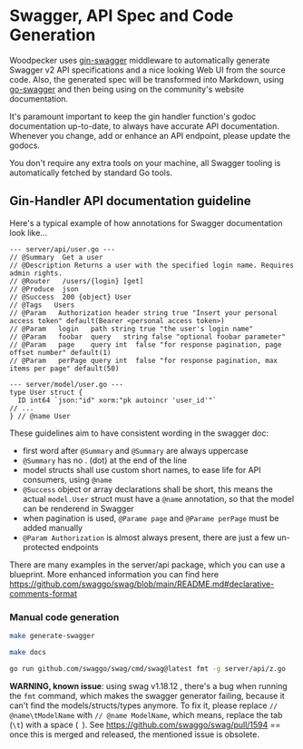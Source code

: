 # Swagger, API Spec and Code Generation

Woodpecker uses [gin-swagger](https://github.com/swaggo/gin-swagger) middleware to automatically
generate Swagger v2 API specifications and a nice looking Web UI from the source code.
Also, the generated spec will be transformed into Markdown, using [go-swagger](https://github.com/go-swagger/go-swagger)
and then being using on the community's website documentation.

It's paramount important to keep the gin handler function's godoc documentation up-to-date,
to always have accurate API documentation.
Whenever you change, add or enhance an API endpoint, please update the godocs.

You don't require any extra tools on your machine, all Swagger tooling is automatically fetched by standard Go tools.

## Gin-Handler API documentation guideline

Here's a typical example of how annotations for Swagger documentation look like...

```text
--- server/api/user.go ---
// @Summary  Get a user
// @Description Returns a user with the specified login name. Requires admin rights.
// @Router   /users/{login} [get]
// @Produce  json
// @Success  200 {object} User
// @Tags   Users
// @Param   Authorization header string true "Insert your personal access token" default(Bearer <personal access token>)
// @Param   login   path string true "the user's login name"
// @Param   foobar  query   string false "optional foobar parameter"
// @Param   page    query int  false "for response pagination, page offset number" default(1)
// @Param   perPage query int  false "for response pagination, max items per page" default(50)
```

```text
--- server/model/user.go ---
type User struct {
  ID int64 `json:"id" xorm:"pk autoincr 'user_id'"`
// ...
} // @name User
```

These guidelines aim to have consistent wording in the swagger doc:

- first word after `@Summary` and `@Summary` are always uppercase
- `@Summary` has no . (dot) at the end of the line
- model structs shall use custom short names, to ease life for API consumers, using `@name`
- `@Success` object or array declarations shall be short, this means the actual `model.User` struct must have a `@name` annotation, so that the model can be renderend in Swagger
- when pagination is used, `@Parame page` and `@Parame perPage` must be added manually
- `@Param Authorization` is almost always present, there are just a few un-protected endpoints

There are many examples in the server/api package, which you can use a blueprint.
More enhanced information you can find here <https://github.com/swaggo/swag/blob/main/README.md#declarative-comments-format>

### Manual code generation

```bash title="generate the server's Go code containing the Swagger"
make generate-swagger
```

```bash title="update the Markdown in the ./docs folder"
make docs
```

```bash title="auto-format swagger related godoc"
go run github.com/swaggo/swag/cmd/swag@latest fmt -g server/api/z.go
```

<!-- markdownlint-disable no-space-in-code -->

**WARNING, known issue**: using swag v1.18.12 , there's a bug when running the `fmt` command,
which makes the swagger generator failing, because it can't find the models/structs/types anymore.
To fix it, please replace `// @name\tModelName` with `// @name ModelName`,
which means, replace the tab (`\t`) with a space (` `).
See <https://github.com/swaggo/swag/pull/1594> == once this is merged and released, the mentioned issue is obsolete.

<!-- markdownlint-enable no-space-in-code -->
